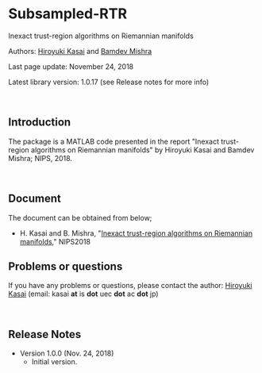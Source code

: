 # Subsampled-RTR
Inexact trust-region algorithms on Riemannian manifolds

Authors: [Hiroyuki Kasai](http://kasai.kasailab.com/) and [Bamdev Mishra](https://bamdevmishra.in/)

Last page update: November 24, 2018

Latest library version: 1.0.17 (see Release notes for more info)

<br />

Introduction
----------
The package is a MATLAB code presented in the report "Inexact trust-region algorithms on Riemannian manifolds" by Hiroyuki Kasai and Bamdev Mishra; NIPS, 2018.


<br />

Document
----------
The document can be obtained from below;

- H. Kasai and B. Mishra, "[Inexact trust-region algorithms on Riemannian manifolds](https://neurips.cc/Conferences/2018/Schedule?showEvent=11421)," NIPS2018


Problems or questions
---------------------
If you have any problems or questions, please contact the author: [Hiroyuki Kasai](http://kasai.kasailab.com/) (email: kasai **at** is **dot** uec **dot** ac **dot** jp)

<br />

Release Notes
--------------
* Version 1.0.0 (Nov. 24, 2018)
    - Initial version.
